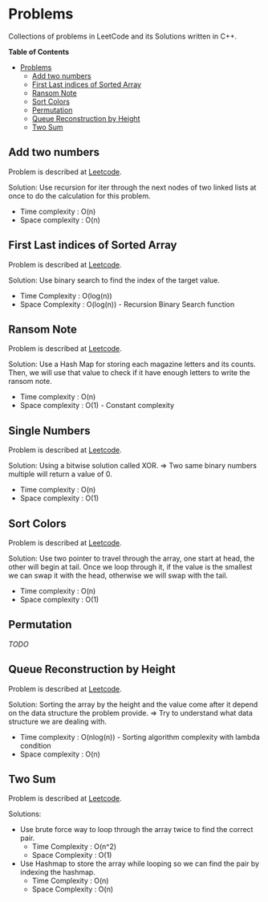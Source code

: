 # Problems

Collections of problems in LeetCode and its Solutions written in C++.

<!-- markdown-toc start - Don't edit this section. Run M-x markdown-toc-refresh-toc -->
**Table of Contents**

- [Problems](#problems)
    - [Add two numbers](#add-two-numbers)
    - [First Last indices of Sorted Array](#first-last-indices-of-sorted-array)
    - [Ransom Note](#ransom-note)
    - [Sort Colors](#sort-colors)
    - [Permutation](#permutation)
    - [Queue Reconstruction by Height](#queue-reconstruction-by-height)
    - [Two Sum](#two-sum)

<!-- markdown-toc end -->


## Add two numbers

Problem is described at
[Leetcode](https://leetcode.com/problems/add-two-numbers/ "Go to web").

Solution: Use recursion for iter through the next nodes of two linked lists at
once to do the calculation for this problem.

 - Time complexity  : O(n)
 - Space complexity : O(n)

## First Last indices of Sorted Array

Problem is described at
[Leetcode](https://leetcode.com/problems/find-first-and-last-position-of-element-in-sorted-array/
"Go to web").

Solution: Use binary search to find the index of the target value.
 - Time Complexity  : O(log(n))
 - Space Complexity : O(log(n)) - Recursion Binary Search function

## Ransom Note

Problem is described at [Leetcode](https://leetcode.com/problems/ransom-note/
"Go to web").

Solution: Use a Hash Map for storing each magazine letters and its counts. Then,
we will use that value to check if it have enough letters to write the ransom
note.

 - Time complexity  : O(n)
 - Space complexity : O(1) - Constant complexity
 
## Single Numbers

Problem is described at [Leetcode](https://leetcode.com/problems/single-number/
"Go to web").

Solution: Using a bitwise solution called XOR. => Two same binary numbers
multiple will return a value of 0.

 - Time complexity  : O(n)
 - Space complexity : O(1)

## Sort Colors

Problem is described at [Leetcode](https://leetcode.com/problems/sort-colors/
"Go to web").

Solution: Use two pointer to travel through the array, one start at head, the
other will begin at tail. Once we loop through it, if the value is the smallest
we can swap it with the head, otherwise we will swap with the tail.

 - Time complexity  : O(n)
 - Space complexity : O(1)

## Permutation

_TODO_

## Queue Reconstruction by Height

Problem is described at
[Leetcode](https://leetcode.com/problems/queue-reconstruction-by-height/ "Go to
web").

Solution: Sorting the array by the height and the value come after it depend on
the data structure the problem provide. => Try to understand what data structure
we are dealing with.

 - Time complexity : O(nlog(n)) - Sorting algorithm complexity with lambda
   condition
 - Space complexity : O(n)

## Two Sum

Problem is described at [Leetcode](https://leetcode.com/problems/two-sum/ "Go to
web").

Solutions:
 - Use brute force way to loop through the array twice to find the correct pair.
   - Time Complexity  : O(n^2)
   - Space Complexity : O(1)
 - Use Hashmap to store the array while looping so we can find the pair by
   indexing the hashmap.
   - Time Complexity  : O(n)
   - Space Complexity : O(n)
